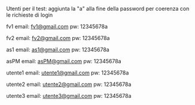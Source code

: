 Utenti per il test:
aggiunta la "a" alla fine della password per coerenza con le richieste di login


fv1
  email: fv1@gmail.com
  pw: 12345678a
  
fv2
  email: fv2@gmail.com
  pw: 12345678a
  
as1
  email: as1@gmail.com
  pw: 12345678a
  
asPM
  email: asPM@gmail.com
  pw: 12345678a
  
utente1
  email: utente1@gmail.com
  pw: 12345678a

utente2
  email: utente2@gmail.com
  pw: 12345678a

utente3
email: utente3@gmail.com
pw: 12345678a

